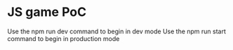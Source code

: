 # JS game PoC

Use the npm run dev command to begin in dev mode
Use the npm run start command to begin in production mode

